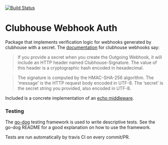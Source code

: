 [![Build Status](https://travis-ci.org/pratikmallya/clubhouse-webhook.svg?branch=master)](https://travis-ci.org/pratikmallya/clubhouse-webhook)

# Clubhouse Webhook Auth

Package that implements verification logic for webhooks generated by clubhouse with a secret. The [documentation] for clubhouse webhooks say:


> If you provide a secret when you create the Outgoing Webhook, it will include an HTTP header named Clubhouse-Signature. The value of this header is a cryptographic hash encoded in hexadecimal.
  
>The signature is computed by the HMAC-SHA-256 algorithm. The ‘message’ is the HTTP request body encoded in UTF-8. The ‘secret’ is the secret string you provided, also encoded in UTF-8. 

Included is a concrete implementation of an [echo middleware].

[documentation]: https://clubhouse.io/api/webhook/v1/#Signature
[echo middleware]: pkg/echo/middleware.go

### Testing
The [go-dog] testing framework is used to write descriptive tests. See the go-dog README for a good explanation on how to use the framework.

Tests are run automatically by travis CI on every commit/PR.

[go-dog]: https://github.com/DATA-DOG/godog